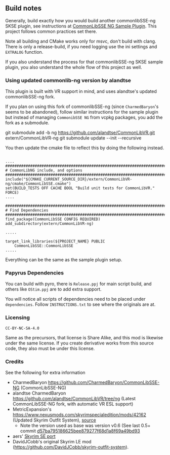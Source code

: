 ## Build notes

Generally, build exactly how you would build another commonlibSSE-ng SKSE plugin, see instructions at [CommonLibSSE NG Sample Plugin](https://gitlab.com/colorglass/commonlibsse-sample-plugin). This project follows common practices set there.

Note all building and CMake works only for msvc, don't build with clang. There is only a release-build, if you need logging use the ini settings and `EXTRALOG` function.

If you also understand the process for that commonlibSSE-ng SKSE sample plugin, you also understand the whole flow of this project as well.

### Using updated commonlib-ng version by alandtse

This plugin is built with VR support in mind, and uses alandtse's updated commonlibSSE-ng fork.

If you plan on using this fork of commonlibSSE-ng (since `CharmedBaryon`'s seems to be abandoned), follow similar instructions for the sample plugin but instead of managing `CommonibSSE NG` from vcpkg packages, you add the fork as a submodule.

git submodule add -b ng https://github.com/alandtse/CommonLibVR.git extern/CommonLibVR-ng
git submodule update --init --recursive

You then update the cmake file to reflect this by doing the following instead.

```

....
################################################################################
# CommonLibNG include, and options
################################################################################
include("${CMAKE_CURRENT_SOURCE_DIR}/extern/CommonLibVR-ng/cmake/CommonLibSSE.cmake")
set(BUILD_TESTS OFF CACHE BOOL "Build unit tests for CommonLibVR." FORCE)
....

###############################################################################
# Find Dependencies
###############################################################################
find_package(CommonLibSSE CONFIG REQUIRED)
add_subdirectory(extern/CommonLibVR-ng)

.....

target_link_libraries(${PROJECT_NAME} PUBLIC
    CommonLibSSE::CommonLibSSE
.....
```

Everything can be the same as the sample plugin setup.

### Papyrus Dependencies

You can build with pyro, there is `Release.ppj` for main script build, and others like `OStim.ppj` are to add extra support.

You will notice all scripts of dependencies need to be placed under `dependencies`. Follow `INSTRUCTIONS.txt` to see where the originals are at.

### Licensing

`CC-BY-NC-SA-4.0`

Same as the precursors, that license is Share Alike, and this mod is likewise under the same license. If you create derivative works from this source code, they also must be under this license.

### Credits

See the following for extra information

- CharmedBaryon https://github.com/CharmedBaryon/CommonLibSSE-NG (CommonLibSSE-NG)
- alandtse CharmedBaryon https://github.com/alandtse/CommonLibVR/tree/ng (Latest CommonLibSSE-NG fork, with automatic VR ESL support)
- MetricExpansion's https://www.nexusmods.com/skyrimspecialedition/mods/42162 (Updated Skyrim Outfit System), [source](https://gitlab.com/metricexpansion/SkyrimOutfitSystemSE)
  - Note the version used as base was version v0.6 (See last 0.5+ commit [d57ba795186625bee879277f68d1a8f69a49bd93](https://gitlab.com/metricexpansion/SkyrimOutfitSystemSE/-/commit/d57ba795186625bee879277f68d1a8f69a49bd93)
- aers' [Skyrim SE port](https://github.com/aers/SkyrimOutfitSystemSE)  
- DavidJCobb's original Skyrim LE mod (https://github.com/DavidJCobb/skyrim-outfit-system).
